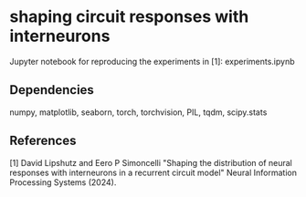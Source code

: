 # shaping circuit responses with interneurons
Jupyter notebook for reproducing the experiments in [1]: experiments.ipynb
## Dependencies
numpy, matplotlib, seaborn, torch, torchvision, PIL, tqdm, scipy.stats
## References
[1] David Lipshutz and Eero P Simoncelli "Shaping the distribution of neural responses with interneurons in a recurrent circuit model" Neural Information Processing Systems (2024).
